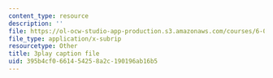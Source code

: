 ```yaml
---
content_type: resource
description: ''
file: https://ol-ocw-studio-app-production.s3.amazonaws.com/courses/6-033-computer-system-engineering-spring-2018/395b4cf0661454258a2c190196ab16b5_r2_-2KW76ec.vtt
file_type: application/x-subrip
resourcetype: Other
title: 3play caption file
uid: 395b4cf0-6614-5425-8a2c-190196ab16b5
---
```

